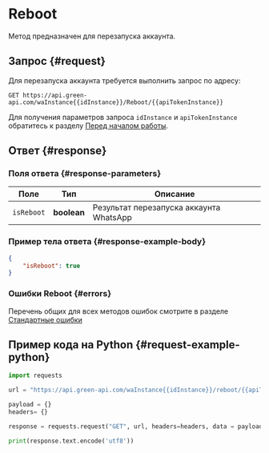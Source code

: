 # Reboot

Метод предназначен для перезапуска аккаунта.

## Запрос {#request}

Для перезапуска аккаунта требуется выполнить запрос по адресу:
```
GET https://api.green-api.com/waInstance{{idInstance}}/Reboot/{{apiTokenInstance}}
```

Для получения параметров запроса `idInstance` и `apiTokenInstance` обратитесь к разделу [Перед началом работы](../../before-start#parameters).

## Ответ {#response}

### Поля ответа {#response-parameters}

Поле | Тип |  Описание
----- | ----- | ----- 
`isReboot` | **boolean** | Результат перезапуска аккаунта WhatsApp

### Пример тела ответа {#response-example-body}

```json
{
    "isReboot": true
}
```

### Ошибки Reboot {#errors}

Перечень общих для всех методов ошибок смотрите в разделе [Стандартные ошибки](../common-errors)

## Пример кода на Python  {#request-example-python}

```python
import requests

url = "https://api.green-api.com/waInstance{{idInstance}}/reboot/{{apiTokenInstance}}"

payload = {}
headers= {}

response = requests.request("GET", url, headers=headers, data = payload)

print(response.text.encode('utf8'))
```